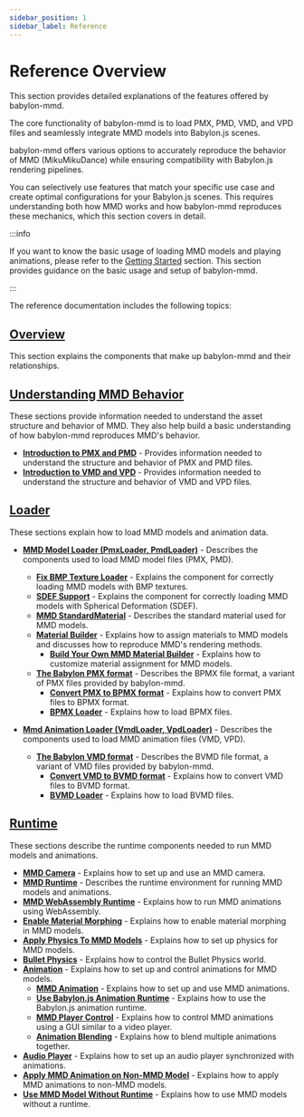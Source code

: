 ```yaml
---
sidebar_position: 1
sidebar_label: Reference
---
```


# Reference Overview

This section provides detailed explanations of the features offered by babylon-mmd.

The core functionality of babylon-mmd is to load PMX, PMD, VMD, and VPD files and seamlessly integrate MMD models into Babylon.js scenes.

babylon-mmd offers various options to accurately reproduce the behavior of MMD (MikuMikuDance) while ensuring compatibility with Babylon.js rendering pipelines.

You can selectively use features that match your specific use case and create optimal configurations for your Babylon.js scenes. This requires understanding both how MMD works and how babylon-mmd reproduces these mechanics, which this section covers in detail.

:::info

If you want to know the basic usage of loading MMD models and playing animations, please refer to the [Getting Started](/docs/get-started) section. This section provides guidance on the basic usage and setup of babylon-mmd.

:::

The reference documentation includes the following topics:

## **[Overview](/docs/reference/overview)**

This section explains the components that make up babylon-mmd and their relationships.

## **[Understanding MMD Behavior](/docs/reference/understanding-mmd-behaviour)**

These sections provide information needed to understand the asset structure and behavior of MMD. They also help build a basic understanding of how babylon-mmd reproduces MMD's behavior.

- **[Introduction to PMX and PMD](/docs/reference/understanding-mmd-behaviour/introduction-to-pmx-and-pmd)** - Provides information needed to understand the structure and behavior of PMX and PMD files.
- **[Introduction to VMD and VPD](/docs/reference/understanding-mmd-behaviour/introduction-to-vmd-and-vpd)** - Provides information needed to understand the structure and behavior of VMD and VPD files.

## **[Loader](/docs/reference/loader)**

These sections explain how to load MMD models and animation data.

- **[MMD Model Loader (PmxLoader, PmdLoader)](/docs/reference/loader/mmd-model-loader/pmxloader-pmdloader)** - Describes the components used to load MMD model files (PMX, PMD).
  - **[Fix BMP Texture Loader](/docs/reference/loader/mmd-model-loader/fix-bmp-texture-loader)** - Explains the component for correctly loading MMD models with BMP textures.
  - **[SDEF Support](/docs/reference/loader/mmd-model-loader/sdef-support)** - Explains the component for correctly loading MMD models with Spherical Deformation (SDEF).
  - **[MMD StandardMaterial](/docs/reference/loader/mmd-model-loader/mmd-standard-material)** - Describes the standard material used for MMD models.
  - **[Material Builder](/docs/reference/loader/mmd-model-loader/material-builder)** - Explains how to assign materials to MMD models and discusses how to reproduce MMD's rendering methods.
    - **[Build Your Own MMD Material Builder](/docs/reference/loader/mmd-model-loader/build-your-own-mmd-material-builder)** - Explains how to customize material assignment for MMD models.
  - **[The Babylon PMX format](/docs/reference/loader/mmd-model-loader/the-babylon-pmx-format)** - Describes the BPMX file format, a variant of PMX files provided by babylon-mmd.
    - **[Convert PMX to BPMX format](/docs/reference/loader/mmd-model-loader/convert-pmx-to-bpmx-format)** - Explains how to convert PMX files to BPMX format.
    - **[BPMX Loader](/docs/reference/loader/mmd-model-loader/bpmx-loader)** - Explains how to load BPMX files.

- **[Mmd Animation Loader (VmdLoader, VpdLoader)](/docs/reference/loader/mmd-animation-loader)** - Describes the components used to load MMD animation files (VMD, VPD).
  - **[The Babylon VMD format](/docs/reference/loader/mmd-animation-loader/the-babylon-vmd-format)** - Describes the BVMD file format, a variant of VMD files provided by babylon-mmd.
    - **[Convert VMD to BVMD format](/docs/reference/loader/mmd-animation-loader/convert-vmd-to-bvmd-format)** - Explains how to convert VMD files to BVMD format.
    - **[BVMD Loader](/docs/reference/loader/mmd-animation-loader/bvmd-loader)** - Explains how to load BVMD files.

## **[Runtime](/docs/reference/runtime)**

These sections describe the runtime components needed to run MMD models and animations.

- **[MMD Camera](/docs/reference/runtime/mmd-camera)** - Explains how to set up and use an MMD camera.
- **[MMD Runtime](/docs/reference/runtime/mmd-runtime)** - Describes the runtime environment for running MMD models and animations.
- **[MMD WebAssembly Runtime](/docs/reference/runtime/mmd-webassembly-runtime)** - Explains how to run MMD animations using WebAssembly.
- **[Enable Material Morphing](/docs/reference/runtime/enable-material-morphing)** - Explains how to enable material morphing in MMD models.
- **[Apply Physics To MMD Models](/docs/reference/runtime/apply-physics-to-mmd-models)** - Explains how to set up physics for MMD models.
- **[Bullet Physics](/docs/reference/runtime/bullet-physics)** - Explains how to control the Bullet Physics world.
- **[Animation](/docs/reference/runtime/animation/mmd-animation)** - Explains how to set up and control animations for MMD models.
  - **[MMD Animation](/docs/reference/runtime/animation/mmd-animation)** - Explains how to set up and use MMD animations.
  - **[Use Babylon.js Animation Runtime](/docs/reference/runtime/animation/use-babylonjs-animation-runtime)** - Explains how to use the Babylon.js animation runtime.
  - **[MMD Player Control](/docs/reference/runtime/animation/mmd-player-control)** - Explains how to control MMD animations using a GUI similar to a video player.
  - **[Animation Blending](/docs/reference/runtime/animation/animation-blending)** - Explains how to blend multiple animations together.
- **[Audio Player](/docs/reference/runtime/audio-player)** - Explains how to set up an audio player synchronized with animations.
- **[Apply MMD Animation on Non-MMD Model](/docs/reference/runtime/apply-mmd-animation-on-non-mmd-model)** - Explains how to apply MMD animations to non-MMD models.
- **[Use MMD Model Without Runtime](/docs/reference/runtime/use-mmd-model-without-runtime)** - Explains how to use MMD models without a runtime.
